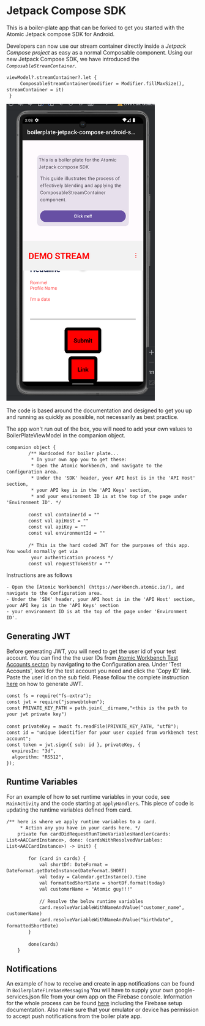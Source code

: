 # Jetpack Compose SDK
This is a boiler-plate app that can be forked to get you started with the Atomic Jetpack compose SDK for Android.

Developers can now use our stream container directly inside a *Jetpack Compose project* as easy as a normal Composable component.
Using our new Jetpack Compose SDK, we have introduced the *`ComposableStreamContainer`*.

```
viewModel?.streamContainer?.let {
     ComposableStreamContainer(modifier = Modifier.fillMaxSize(), streamContainer = it)
 }
```

![test](Screenshot.png)


The code is based around the documentation and designed to get you up and running as quickly as possible, not necessarily as best practice.

The app won't run out of the box, you will need to add your own values to BoilerPlateViewModel in the companion object.


```
companion object {
        /** Hardcoded for boiler plate...
         * In your own app you to get these:
         * Open the Atomic Workbench, and navigate to the Configuration area.
         * Under the 'SDK' header, your API host is in the 'API Host' section,
         * your API key is in the 'API Keys' section,
         * and your environment ID is at the top of the page under 'Environment ID'. */

        const val containerId = ""
        const val apiHost = ""
        const val apiKey = ""
        const val environmentId = ""

        /* This is the hard coded JWT for the purposes of this app. You would normally get via
         your authentication process */
        const val requestTokenStr = ""
```

Instructions are as follows

    - Open the [Atomic Workbench] (https://workbench.atomic.io/), and navigate to the Configuration area.
    - Under the 'SDK' header, your API host is in the 'API Host' section, your API key is in the 'API Keys' section
    - your environment ID is at the top of the page under 'Environment ID'.


## Generating JWT
Before generating JWT, you will need to get the user id of your test account.
You can find the the user IDs from [Atomic Workbench Test Accounts secton](https://workbench.atomic.io)
by navigating to the Configuration area. Under 'Test Accounts', look for the test account you need and click the 'Copy ID' link.
Paste the user Id on the sub field. Please follow the complete instruction [here](https://documentation.atomic.io/sdks/auth-SDK) on how to
generate JWT.

```
const fs = require("fs-extra");
const jwt = require("jsonwebtoken");
const PRIVATE_KEY_PATH = path.join(__dirname,"<this is the path to your jwt private key")

const privateKey = await fs.readFile(PRIVATE_KEY_PATH, "utf8");
const id = "unique identifier for your user copied from workbench test account";
const token = jwt.sign({ sub: id }, privateKey, {
  expiresIn: "3d",
  algorithm: "RS512",
});

```


## Runtime Variables

For an example of how to set runtime variables in your code, see `MainActivity` and the code starting
at `applyHandlers`. This piece of code is updating the runtime variables defined from card.

```
/** here is where we apply runtime variables to a card.
     * Action any you have in your cards here. */
    private fun cardDidRequestRunTimeVariablesHandler(cards: List<AACCardInstance>, done: (cardsWithResolvedVariables: List<AACCardInstance>) -> Unit) {

        for (card in cards) {
            val shortDf: DateFormat = DateFormat.getDateInstance(DateFormat.SHORT)
            val today = Calendar.getInstance().time
            val formattedShortDate = shortDf.format(today)
            val customerName = "Atomic guy!!!"

            // Resolve the below runtime variables
            card.resolveVariableWithNameAndValue("customer_name", customerName)
            card.resolveVariableWithNameAndValue("birthdate", formattedShortDate)
        }

        done(cards)
    }

```
## Notifications

An example of how to receive and create in app notifications can be found in `BoilerplateFirebaseMessaging`
You will have to supply your own google-services.json file from your own app on the Firebase console.
Information for the whole process can be found [here](https://documentation.atomic.io/sdks/android#notifications)
including the Firebase setup documentation. Also make sure that your emulator or device has permission to accept push notifications
from the boiler plate app.
